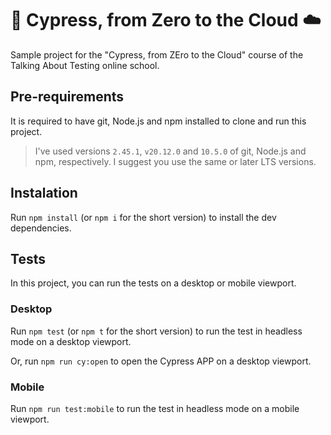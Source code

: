 # 🌲 Cypress, from Zero to the Cloud ☁️

Sample project for the "Cypress, from ZEro to the Cloud" course of the Talking About Testing online school.

## Pre-requirements

It is required to have git, Node.js and npm installed to clone and run this project.

> I've used versions `2.45.1`, `v20.12.0` and `10.5.0` of git, Node.js and npm, respectively. I suggest you use the same or later LTS versions.

## Instalation

Run `npm install` (or `npm i` for the short version) to install the dev dependencies.

## Tests

In this project, you can run the tests on a desktop or mobile viewport.

### Desktop

Run `npm test` (or `npm t` for the short version) to run the test in headless mode on a desktop viewport.

Or, run `npm run cy:open` to open the Cypress APP on a desktop viewport.

### Mobile

Run `npm run test:mobile` to run the test in headless mode on a mobile viewport.
